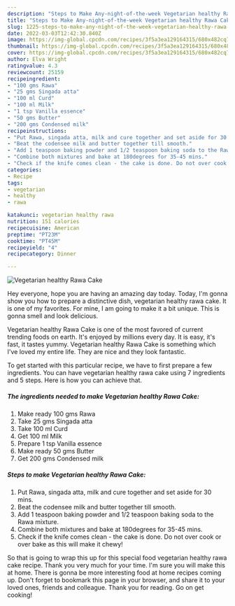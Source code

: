```yaml
---
description: "Steps to Make Any-night-of-the-week Vegetarian healthy Rawa Cake"
title: "Steps to Make Any-night-of-the-week Vegetarian healthy Rawa Cake"
slug: 1225-steps-to-make-any-night-of-the-week-vegetarian-healthy-rawa-cake
date: 2022-03-03T12:42:30.840Z
image: https://img-global.cpcdn.com/recipes/3f5a3ea129164315/680x482cq70/vegetarian-healthy-rawa-cake-recipe-main-photo.jpg
thumbnail: https://img-global.cpcdn.com/recipes/3f5a3ea129164315/680x482cq70/vegetarian-healthy-rawa-cake-recipe-main-photo.jpg
cover: https://img-global.cpcdn.com/recipes/3f5a3ea129164315/680x482cq70/vegetarian-healthy-rawa-cake-recipe-main-photo.jpg
author: Elva Wright
ratingvalue: 4.3
reviewcount: 25159
recipeingredient:
- "100 gms Rawa"
- "25 gms Singada atta"
- "100 ml Curd"
- "100 ml Milk"
- "1 tsp Vanilla essence"
- "50 gms Butter"
- "200 gms Condensed milk"
recipeinstructions:
- "Put Rawa, singada atta, milk and cure together and set aside for 30 mins."
- "Beat the codensee milk and butter together till smooth."
- "Add 1 teaspoon baking powder and 1/2 teaspoon baking soda to the Rawa mixture."
- "Combine both mixtures and bake at 180degrees for 35-45 mins."
- "Check if the knife comes clean - the cake is done. Do not over cook or over bake as this will make it chewy!"
categories:
- Recipe
tags:
- vegetarian
- healthy
- rawa

katakunci: vegetarian healthy rawa 
nutrition: 151 calories
recipecuisine: American
preptime: "PT23M"
cooktime: "PT45M"
recipeyield: "4"
recipecategory: Dinner

---
```



![Vegetarian healthy Rawa Cake](https://img-global.cpcdn.com/recipes/3f5a3ea129164315/680x482cq70/vegetarian-healthy-rawa-cake-recipe-main-photo.jpg)

Hey everyone, hope you are having an amazing day today. Today, I'm gonna show you how to prepare a distinctive dish, vegetarian healthy rawa cake. It is one of my favorites. For mine, I am going to make it a bit unique. This is gonna smell and look delicious.



Vegetarian healthy Rawa Cake is one of the most favored of current trending foods on earth. It's enjoyed by millions every day. It is easy, it's fast, it tastes yummy. Vegetarian healthy Rawa Cake is something which I've loved my entire life. They are nice and they look fantastic.


To get started with this particular recipe, we have to first prepare a few ingredients. You can have vegetarian healthy rawa cake using 7 ingredients and 5 steps. Here is how you can achieve that.

<!--inarticleads1-->

##### The ingredients needed to make Vegetarian healthy Rawa Cake:

1. Make ready 100 gms Rawa
1. Take 25 gms Singada atta
1. Take 100 ml Curd
1. Get 100 ml Milk
1. Prepare 1 tsp Vanilla essence
1. Make ready 50 gms Butter
1. Get 200 gms Condensed milk




<!--inarticleads2-->

##### Steps to make Vegetarian healthy Rawa Cake:

1. Put Rawa, singada atta, milk and cure together and set aside for 30 mins.
1. Beat the codensee milk and butter together till smooth.
1. Add 1 teaspoon baking powder and 1/2 teaspoon baking soda to the Rawa mixture.
1. Combine both mixtures and bake at 180degrees for 35-45 mins.
1. Check if the knife comes clean - the cake is done. Do not over cook or over bake as this will make it chewy!




So that is going to wrap this up for this special food vegetarian healthy rawa cake recipe. Thank you very much for your time. I'm sure you will make this at home. There is gonna be more interesting food at home recipes coming up. Don't forget to bookmark this page in your browser, and share it to your loved ones, friends and colleague. Thank you for reading. Go on get cooking!
